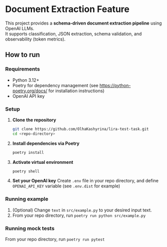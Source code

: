 # Document Extraction Feature

This project provides a **schema-driven document extraction pipeline** using OpenAI LLMs.  
It supports classification, JSON extraction, schema validation, and observability (token metrics).

## How to run

### Requirements

-   Python 3.12+
-   Poetry for dependency management (see https://python-poetry.org/docs/ for installation instructions)
-   OpenAI API key

### Setup

1.  **Clone the repository**
    ```bash
    git clone https://github.com/OlhaKashyrina/lira-test-task.git
    cd <repo-directory>
    ```
3. **Install dependencies via Poetry**
    ```bash
   poetry install
    ```
5. **Activate virtual environment**
    ```bash
   poetry shell
    ```
7. **Set your OpenAI key**
 Create `.env` file in your repo directory, and define `OPENAI_API_KEY` variable (see `.env.dist` for example)

### Running example

1. (Optional) Change `text` in `src/example.py` to your desired input text.
2. From your repo directory, run `poetry run python src/example.py`

### Running mock tests

From your repo directory, run `poetry run pytest`
